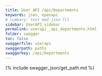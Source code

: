 ```yaml
---
title: User API /api/Departments
keywords: json, openapi
# summary: test med json fil
sidebar: UserAPI_sidebar
permalink: userapi__api_departments.html
folder: swagger
toc: false
swaggerfile: userapi
swaggerpath: paths
swaggerkey: /api/Departments
---
```

{% include swagger_json/get_path.md %}
